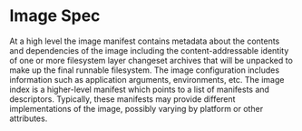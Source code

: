 # Image Spec

At a high level the image manifest contains metadata about the contents and dependencies of the image including the content-addressable identity of one or more filesystem layer changeset archives that will be unpacked to make up the final runnable filesystem. The image configuration includes information such as application arguments, environments, etc. The image index is a higher-level manifest which points to a list of manifests and descriptors. Typically, these manifests may provide different implementations of the image, possibly varying by platform or other attributes.
